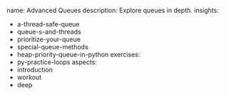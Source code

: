 name: Advanced Queues
description: Explore queues in depth.
insights:
  - a-thread-safe-queue
  - queue-s-and-threads
  - prioritize-your-queue
  - special-queue-methods
  - heap-priority-queue-in-python
exercises:
  - py-practice-loops
aspects:
  - introduction
  - workout
  - deep

